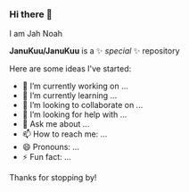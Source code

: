 ### Hi there 👋

I am Jah Noah

**JanuKuu/JanuKuu** is a ✨ _special_ ✨ repository

Here are some ideas I've started:

- 🔭 I’m currently working on ...
- 🌱 I’m currently learning ...
- 👯 I’m looking to collaborate on ...
- 🤔 I’m looking for help with ...
- 💬 Ask me about ...
- 📫 How to reach me: ...
- 😄 Pronouns: ...
- ⚡ Fun fact: ...

Thanks for stopping by!
